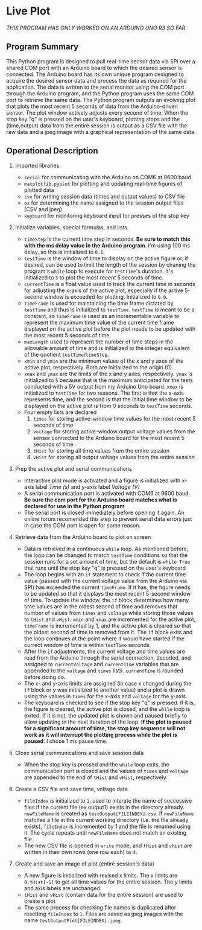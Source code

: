 # Live Plot

*THIS PROGRAM HAS ONLY WORKED ON AN ARDUINO UNO R3 SO FAR*

## Program Summary

This Python program is designed to pull real-time sensor data via SPI over a shared COM port with an Arduino board to which the desired sensor is connected.
The Arduino board has its own unique program designed to acquire the desired sensor data and process the data as required for the application.
The data is written to the serial monitor using the COM port through the Arduino program, and the Python program uses the same COM port to retrieve the same data.
The Python program outputs an evolving plot that plots the most recent 5 seconds of data from the Arduino-driven sensor. The plot window actively adjusts every second of time.
When the stop key "q" is pressed on the user's keyboard, plotting stops and the (time,output) data from the entire session is output as a CSV file with the raw data and a jpeg image with a graphical representation of the same data.

## Operational Description

1. Imported libraries
	- `serial` for communicating with the Arduino on COM6 at 9600 baud
	- `matplotlib.pyplot` for plotting and updating real-time figures of plotted data
	- `csv` for writing session data (times and output values) to CSV file
	- `os` for determining the name assigned to the session output files (CSV and jpeg)
	- `keyboard` for monitoring keyboard input for presses of the stop key

2. Initialize variables, special formulas, and lists
	- `timeStep` is the current time step in seconds. **Be sure to match this with the ms delay value in the Arduino program**. I'm using 100 ms delay, so this is initialized to `0.1`.
	- `testTime` is the window of time to display on the active figure or, if desired, can be used to limit the length of the session by chaning the program's `while` loop to execute for `testTime`'s duration.
	It's initialized to `5` to plot the most recent 5 seconds of time.
	- `currentTime` is a float value used to track the current time in seconds for adjusting the x-axis of the active plot, especially if the active 5-second window is exceeded for plotting. Initialized to `0.0`.
	- `timeFrame` is used for maintaining the time frame dictated by `testTime` and thus is initialized to `testTime`. `testTime` is meant to be a constant, so `timeFrame` is used as an incrementable variable to represent
	the maximum time value of the current time frame displayed on the active plot before the plot needs to be updated with the most recent 5 seconds of time.
	- `maxLength` used to represent the number of time steps in the allowable amount of time and is initialized to the integer equivalent of the quotient `testTime`/`timeStep`.
	- `xmin` and `ymin` are the minimum values of the x and y axes of the active plot, respectively. Both are initialized to the origin (0). 
	- `xmax` and `ymax` are the limits of the x and y axes, respectively. `ymax` is initialized to `5` because that is the maximum anticipated for the tests conducted with a 5V output from my Arduino Uno board.
	`xmax` is initialized to `testTime` for two reasons. The first is that the x-axis represents time, and the second is that the initial time window to be displayed on the active plot is from 0 seconds to `testTime` seconds.
	- Four empty lists are declared
		1. `times` for storing active-window time values for the most recent 5 seconds of time
		2. `voltage` for storing active-window output voltage values from the sensor connected to the Arduino board for the most recent 5 seconds of time
		3. `tHist` for storing all time values from the entire session
		4. `vHist` for storing all output voltage values from the entire session
		
3. Prep the active plot and serial communications
	- Interactive plot mode is activated and a figure is initialized with x-axis label *Time (s)* and y-axis label *Voltage (V)*
	- A serial communication port is activated with COM6 at 9600 baud. **Be sure the com port for the Arduino board matches what is declared for use in the Python program**
	- The serial port is closed immediately before opening it again. An online forum recomended this step to prevent serial data errors just in case the COM port is open for some reason.
	
4. Retrieve data from the Arduino board to plot on screen
	- Data is retrieved in a continuous `while` loop. As mentioned before, the loop can be changed to match `testTime` conditions so that the session runs for a set amount of time, but the default is `while True` that runs
	until the stop key "q" is pressed on the user's keyboard
	- The loop begins with an `if` statement to check if the current time value (passed with the current voltage value from the Arduino via SPI) has exceeded the current `timeFrame`. If it has, the figure needs to be updated
	so that it displays the most recent 5-second window of time. To update the window, the `if` block determines how many time values are in the oldest second of time and removes that number of values from `times` and `voltage` while
	storing those values to `tHist` and `vHist`. `xmin` and `xmax` are incremented for the active plot, `timeFrame` is incremented by 1, and the active plot is cleared so that the oldest second of time is removed from it.
	The `if` block exits and the loop continues at the point where it would have started if the currect window of time is within `testTime` seconds.
	- After the `if` adjustments, the current voltage and time values are read from the Arduino through the serial connection, decoded, and assigned to `currentVoltage` and `currentTime` variables that are appended to the `voltage` and `times` lists.
	`currentTime` is rounded before doing do.
	- The x- and y-axis limits are assigned (in case x changed during the `if` block or y was initialized to another value) and a plot is drawn using the values in `times` for the x-axis and `voltage` for the y-axis.
	- The keyboard is checked to see if the stop key "q" is pressed. If it is, the figure is cleared, the active plot is closed, and the `while` loop is exited. If it is not, the updated plot is shown and paused briefly to allow updating in
	the next iteration of the loop. **If the plot is paused for a significant amount of time, the stop key sequence will not work as it will interrupt the plotting process while the plot is paused**. I chose 1 ms pause time.
	
5. Close serial communications and save session data
	- When the stop key is pressed and the `while` loop exits, the communication port is closed and the values of `times` and `voltage` are appended to the end of `tHist` and `vHist`, respectively.
	
6. Create a CSV file and save time, voltage data
	- `fileIndex` is initialized to `1`, used to interate the name of successive files if the current file (ex output1) exists in the directory already. `newFileName` is created as `testOutput[FILEINDEX].csv`. If `newFileName`
	matches a file in the current working directory (i.e. the file already exists), `fileIndex` is incremented by 1 and the file is renamed using it. The cycle repeats until `newFileName` does not match an existing file.
	- The new CSV file is opened in `write` mode, and `tHist` and `vHist` are written in their own rows (one row each) to it.
	
7. Create and save an image of plot (entire session's data)
	- A new figure is initialized with revised x limits. The x limits are `0,tHist[-1]` to get all time values for the entire session. The y limits and axis labels are unchanged.
	- `tHist` and `vHist` (contain data for the entire session) are used to create a plot
	- The same process for checking file names is duplicated after resetting `fileIndex` to `1`. Files are saved as jpeg images with the name `testOutputPlot[FILEINDEX].jpeg`.
